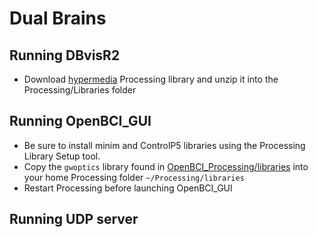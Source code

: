 # Dual Brains

## Running DBvisR2

 - Download [hypermedia](https://ubaa.net/shared/processing/udp/) Processing library and unzip it into the Processing/Libraries folder

## Running OpenBCI_GUI

 - Be sure to install minim and ControlP5 libraries using the Processing Library Setup tool.
 - Copy the `gwoptics` library found in [OpenBCI_Processing/libraries](OpenBCI_Processing/libraries) into your home Processing folder `~/Processing/libraries`
 - Restart Processing before launching OpenBCI_GUI

## Running UDP server
